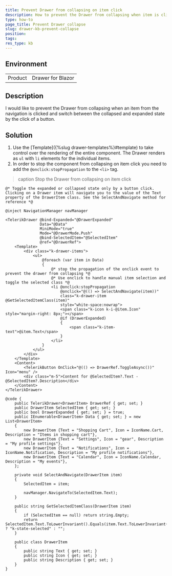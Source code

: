 ```yaml
---
title: Prevent Drawer from collapsing on item click
description: How to prevent the Drawer from collapsing when item is clicked.
type: how-to
page_title: Prevent Drawer collapse
slug: drawer-kb-prevent-collapse
position:
tags:
res_type: kb
---
```


## Environment
<table>
	<tbody>
		<tr>
			<td>Product</td>
			<td>Drawer for Blazor</td>
		</tr>
	</tbody>
</table>


## Description

I would like to prevent the Drawer from collapsing when an item from the navigation is clicked and switch between the collapsed and expanded state by the click of a button.


## Solution

1. Use the [Template]({%slug drawer-templates%}#template) to take control over the rendering of the entire component. The Drawer renders as `ul` with `li` elements for the individual items.
2. In order to stop the component from collapsing on item click you need to add the `@onclick:stopPropagation` to the `<li>` tag.

>caption Stop the Drawer from collapsing on item click

````CSHTML
@* Toggle the expanded or collapsed state only by a button click. Clicking on a Drawer item will navigate you to the value of the Text property of the DrawerItem class. See the SelectAndNavigate method for reference *@

@inject NavigationManager navManager

<TelerikDrawer @bind-Expanded="@DrawerExpanded"
               Data="@Data"
               MiniMode="true"
               Mode="@DrawerMode.Push"
               @bind-SelectedItem="@SelectedItem"
               @ref="@DrawerRef">
    <Template>
        <div class="k-drawer-items">
            <ul>
                @foreach (var item in Data)
                {
                    @* stop the propagation of the onclick event to prevent the drawer from collapsing *@
                    @* Use onclick to handle manual item selection and toggle the selected class *@
                    <li @onclick:stopPropagation
                        @onclick="@(() => SelectAndNavigate(item))"
                        class="k-drawer-item @GetSelectedItemClass(item)"
                        style="white-space:nowrap">
                        <span class="k-icon k-i-@item.Icon" style="margin-right: 8px;"></span>
                        @if (DrawerExpanded)
                        {
                            <span class="k-item-text">@item.Text</span>
                        }
                    </li>
                }
            </ul>
        </div>
    </Template>
    <Content>
        <TelerikButton OnClick="@(() => DrawerRef.ToggleAsync())" Icon="menu" />
        <div class="m-5">Content for @SelectedItem?.Text - @SelectedItem?.Description</div>
    </Content>
</TelerikDrawer>

@code {
    public TelerikDrawer<DrawerItem> DrawerRef { get; set; }
    public DrawerItem SelectedItem { get; set; }
    public bool DrawerExpanded { get; set; } = true;
    public IEnumerable<DrawerItem> Data { get; set; } = new List<DrawerItem>
    {
        new DrawerItem {Text = "Shopping Cart", Icon = IconName.Cart, Description = "Items in shopping cart"},
        new DrawerItem {Text = "Settings", Icon = "gear", Description = "My profile settings"},
        new DrawerItem {Text = "Notifications", Icon = IconName.Notification, Description = "My profile notifications"},
        new DrawerItem {Text = "Calendar", Icon = IconName.Calendar, Description = "My events"},
    };

    private void SelectAndNavigate(DrawerItem item)
    {
        SelectedItem = item;

        navManager.NavigateTo(SelectedItem.Text);
    }

    public string GetSelectedItemClass(DrawerItem item)
    {
        if (SelectedItem == null) return string.Empty;
        return SelectedItem.Text.ToLowerInvariant().Equals(item.Text.ToLowerInvariant()) ? "k-state-selected" : "";
    }

    public class DrawerItem
    {
        public string Text { get; set; }
        public string Icon { get; set; }
        public string Description { get; set; }
    }
}
````

